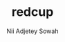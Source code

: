 ---
title: "redcup"
github: https://github.com/nadjetey/redcup
demo: http://nadjetey.github.io/redcup/
author: Nii Adjetey Sowah
draft: true
ssg:
  - Jekyll
cms:
  - No Cms
---